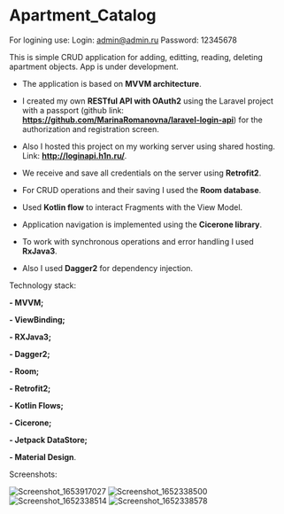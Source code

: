# Apartment_Catalog

For logining use:
Login: admin@admin.ru
Password: 12345678

This is simple CRUD application for adding, editting, reading, deleting apartment objects.
App is under development.

- The application is based on **MVVM architecture**.

- I created my own **RESTful API with OAuth2** using the Laravel project with a passport (github link: **https://github.com/MarinaRomanovna/laravel-login-api**) for the authorization and registration screen.

- Also I hosted this project on my working server using shared hosting. Link: **http://loginapi.h1n.ru/**.

- We receive and save all credentials on the server using **Retrofit2**.

- For CRUD operations and their saving I used the **Room database**.

- Used **Kotlin flow** to interact Fragments with the View Model.

- Application navigation is implemented using the **Cicerone library**.

- To work with synchronous operations and error handling I used **RxJava3**.

- Also I used **Dagger2** for dependency injection.

Technology stack:

**- MVVM;**

**- ViewBinding;**

**- RXJava3;**

**- Dagger2;**

**- Room;**

**- Retrofit2;**

**- Kotlin Flows;**

**- Cicerone;**

**- Jetpack DataStore;**

**- Material Design**.

Screenshots:

![Screenshot_1653917027](https://user-images.githubusercontent.com/89345780/171001509-eb1f88f5-a756-4087-af97-386bfaa7fb62.png)
![Screenshot_1652338500](https://user-images.githubusercontent.com/89345780/168013165-3fcb3e14-262f-41dc-8a17-881d8f1b194d.png)
![Screenshot_1652338514](https://user-images.githubusercontent.com/89345780/168013184-c84b8202-6c90-4236-96ec-91b61e20624d.png)
![Screenshot_1652338578](https://user-images.githubusercontent.com/89345780/168013206-780e78bc-97aa-4253-bcdb-06fc8b97d997.png)
